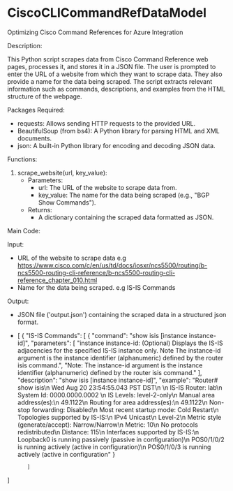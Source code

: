 # CiscoCLICommandRefDataModel
Optimizing Cisco Command References for Azure Integration

Description:

This Python script scrapes data from Cisco Command Reference web pages, processes it, and stores it in a JSON file. The user is prompted to enter the URL of a website from which they want to scrape data. They  also provide a name for the data being scraped. The script extracts relevant information such as commands, descriptions, and examples from the HTML structure of the webpage.

Packages Required:
- requests: Allows sending HTTP requests to the provided URL.
- BeautifulSoup (from bs4): A Python library for parsing HTML and XML documents.
- json: A built-in Python library for encoding and decoding JSON data.

Functions:

1. scrape_website(url, key_value):
    - Parameters:
        - url: The URL of the website to scrape data from.
        - key_value: The name for the data being scraped (e.g., "BGP Show Commands").
    - Returns:
        - A dictionary containing the scraped data formatted as JSON.

Main Code:

Input:
- URL of the website to scrape data e.g  https://www.cisco.com/c/en/us/td/docs/iosxr/ncs5500/routing/b-ncs5500-routing-cli-reference/b-ncs5500-routing-cli-reference_chapter_010.html
- Name for the data being scraped.  e.g  IS-IS Commands

Output:
- JSON file ('output.json') containing the scraped data in a structured json format.
- [
    {
        "IS-IS Commands": [
            {
                "command": "show isis  [instance instance-id]",
                "parameters": [
                    "instance instance-id: (Optional) Displays the IS-IS adjacencies for the specified IS-IS instance only. Note The instance-id argument is the instance identifier (alphanumeric) defined by the router isis command.",
                    "Note: The instance-id argument is the instance identifier (alphanumeric) defined by the router isis command."
                ],
                "description": "show isis [instance instance-id]",
                "example": "Router# show isis\n  Wed Aug 20 23:54:55.043 PST DST\n  \n  IS-IS Router: lab\n    System Id: 0000.0000.0002 \n    IS Levels: level-2-only\n    Manual area address(es):\n      49.1122\n    Routing for area address(es):\n      49.1122\n    Non-stop forwarding: Disabled\n    Most recent startup mode: Cold Restart\n    Topologies supported by IS-IS:\n      IPv4 Unicast\n        Level-2\n          Metric style (generate/accept): Narrow/Narrow\n          Metric: 10\n        No protocols redistributed\n        Distance: 115\n    Interfaces supported by IS-IS:\n      Loopback0 is running passively (passive in configuration)\n      POS0/1/0/2 is running actively (active in configuration)\n      POS0/1/0/3 is running actively (active in configuration"
            }
          
         ] 
]

